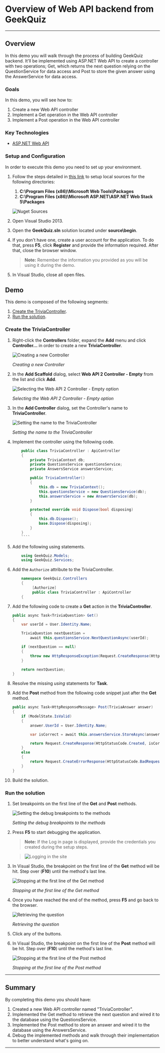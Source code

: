 
# Overview of Web API backend from GeekQuiz #

---
## Overview ##

In this demo you will walk through the process of building GeekQuiz backend. It'll be implemented using ASP.NET Web API to create a controller with two operations; Get, which returns the next question relying on the QuestionService for data access and Post to store the given answer using the AnswerService for data access.

### Goals ###

In this demo, you will see how to:

1. Create a new Web API controller
1. Implement a Get operation in the Web API controller
1. Implement a Post operation in the Web API controller

### Key Technologies ###

- [ASP.NET Web API][1]

[1]: www.asp.net/web-api


### Setup and Configuration ###

In order to execute this demo you need to set up your environment.

1. Follow the steps detailed in [this link](http://docs.nuget.org/docs/creating-packages/hosting-your-own-nuget-feeds) to setup local sources for the following directories:

	1. **C:\Program Files (x86)\Microsoft Web Tools\Packages**
	1. **C:\Program Files (x86)\Microsoft ASP.NET\ASP.NET Web Stack 5\Packages**

	![Nuget Sources](images/nuget-sources.png?raw=true)

1. Open Visual Studio 2013.
1. Open the **GeekQuiz.sln** solution located under **source\begin**.
1. If you don't have one, create a user account for the application. To do that, press **F5**, click **Register** and provide the information required. After that, close the browser window.

	> **Note:** Remember the information you provided as you will be using it during the demo.

1. In Visual Studio, close all open files.


## Demo ##

This demo is composed of the following segments:

1. [Create the TriviaController](#segment1).
1. [Run the solution](#segment2).


### Create the TriviaController ###

1. Right-click the **Controllers** folder, expand the **Add** menu and click **Controller...** in order to create a new **TriviaController**.

	![Creating a new Controller](images/creating-a-new-controller.png?raw=true "Creating a new Controller")

	_Creating a new Controller_

1. In the **Add Scaffold** dialog, select **Web API 2 Controller - Empty** from the list and click **Add**.

	![Selecting the Web API 2 Controller - Empty option](images/selecting-the-web-api-controller-scaffold.png?raw=true "Selecting the Web API 2 Controller - Empty option")

	_Selecting the Web API 2 Controller - Empty option_

1. In the **Add Controller** dialog, set the Controller's name to **TriviaController**.

	![Setting the name to the TriviaController](images/setting-the-name-to-the-triviacontroller.png?raw=true "Setting the name to the TriviaController")

	_Setting the name to the TriviaController_

1. Implement the controller using the following code.


	````C#
	    public class TriviaController : ApiController
	    {
	        private TriviaContext db;
	        private QuestionsService questionsService;
	        private AnswersService answersService;

	        public TriviaController()
	        {
	            this.db = new TriviaContext();
	            this.questionsService = new QuestionsService(db);
	            this.answersService = new AnswersService(db);
	        }

	        protected override void Dispose(bool disposing)
	        {
	            this.db.Dispose();
	            base.Dispose(disposing);
	        }
	    }
	    ````


1. Add the following using statements.

	````C#
		using GeekQuiz.Models;
		using GeekQuiz.Services;
	````
	

1. Add the `Authorize` attribute to the TriviaController.

	````C#
		namespace GeekQuiz.Controllers
		{
			 [Authorize]
			 public class TriviaController : ApiController
		{
	````


1. Add the following code to create a **Get** action in the **TriviaController**.

	````C#
	public async Task<TriviaQuestion> Get()
	{
		var userId = User.Identity.Name;

		TriviaQuestion nextQuestion =
			await this.questionsService.NextQuestionAsync(userId);

		if (nextQuestion == null)
		{
			throw new HttpResponseException(Request.CreateResponse(HttpStatusCode.NotFound));
		}

		return nextQuestion;
	}
	````

1. Resolve the missing _using_ statements for **Task**.

1. Add the **Post** method from the following code snippet just after the **Get** method.

	````C#
	public async Task<HttpResponseMessage> Post(TriviaAnswer answer)
    {
        if (ModelState.IsValid)
        {
            answer.UserId = User.Identity.Name;

            var isCorrect = await this.answersService.StoreAsync(answer);

            return Request.CreateResponse(HttpStatusCode.Created, isCorrect);
        }
        else
        {
            return Request.CreateErrorResponse(HttpStatusCode.BadRequest, ModelState);
        }
    }
	````

1. Build the solution.


### Run the solution ###

1. Set breakpoints on the first line of the **Get** and **Post** methods.

	![Setting the debug breakpoints to the methods](images/setting-the-debug-breakpoints.png?raw=true "Setting the debug breakpoints to the methods")

	_Setting the debug breakpoints to the methods_

1. Press **F5** to start debugging the application.

	> **Note:** If the Log in page is displayed, provide the credentials you created during the setup steps.
	
	> ![Logging in the site](images/logging-in-the-app.png?raw=true "Logging in the site")

1. In Visual Studio, the breakpoint on the first line of the **Get** method will be hit. Step over (**F10**) until the method's last line.

	![Stopping at the first line of the Get method](images/stopping-at-the-first-line-of-get.png?raw=true "Stopping at the first line of the Get method")

	_Stopping at the first line of the Get method_

1. Once you have reached the end of the method, press **F5** and go back to the browser.

	![Retrieving  the question](images/retriving-the-questions.png?raw=true "Retrieving the question")

	_Retrieving the question_

1. Click any of the buttons.

1. In Visual Studio, the breakpoint on the first line of the **Post** method will be hit. Step over (**F10**) until the method's last line.

	![Stopping at the first line of the Post method](images/stopping-at-the-first-line-of-post.png?raw=true "Stopping at the first line of the Post method")

	_Stopping at the first line of the Post method_

---


## Summary ##

By completing this demo you should have:

1. Created a new Web API controller named "TriviaController".
1. Implemented the Get method to retrieve the next question and wired it to the database using the QuestionsService.
1. Implemented the Post method to store an answer and wired it to the database using the AnswersService.
1. Debug the implemented methods and walk through their implementation to better understand what's going on.

---
